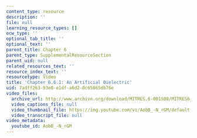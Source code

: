 ```yaml
---
content_type: resource
description: ''
file: null
learning_resource_types: []
ocw_type: ''
optional_tab_title: ''
optional_text: ''
parent_title: Chapter 6
parent_type: SupplementalResourceSection
parent_uid: null
related_resources_text: ''
resource_index_text: ''
resourcetype: Video
title: 'Chapter 6.6.1: An Artificial Dielectric'
uid: 7adff263-93e0-e1df-a6d2-0c65865db76e
video_files:
  archive_url: http://www.archive.org/download/MITRES.6-001S08/MITRES6_001S08_6-6-1_300k.mp4
  video_captions_file: null
  video_thumbnail_file: https://img.youtube.com/vi/AobB_-N_rGM/default.jpg
  video_transcript_file: null
video_metadata:
  youtube_id: AobB_-N_rGM
---
```


